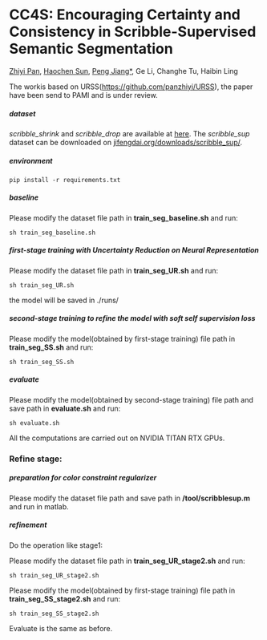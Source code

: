 # CC4S: Encouraging Certainty and Consistency in Scribble-Supervised Semantic Segmentation
[Zhiyi Pan](https://github.com/panzhiyi), [Haochen Sun](https://github.com/sun1233217T), [Peng Jiang*](https://github.com/sdujump), Ge Li, Changhe Tu, Haibin Ling

The workis based on URSS(https://github.com/panzhiyi/URSS), the paper have been send to PAMI and is under review.

##### dataset

*scribble_shrink* and *scribble_drop* are available at [here](https://drive.google.com/drive/folders/1q2PvbQVOdIY9S-qjh85ohM66svzp9wnp).  The *scribble_sup* dataset can be downloaded on [jifengdai.org/downloads/scribble_sup/](https://jifengdai.org/downloads/scribble_sup/).

##### environment

```
pip install -r requirements.txt
```

##### baseline

Please modify the dataset file path in **train_seg_baseline.sh** and run:

```
sh train_seg_baseline.sh
```

##### first-stage training with Uncertainty Reduction on Neural Representation

Please modify the dataset file path in **train_seg_UR.sh** and run:

```
sh train_seg_UR.sh
```

the model will be saved in ./runs/ 

##### second-stage training to refine the model with soft self supervision loss

Please modify the model(obtained by first-stage training) file path in **train_seg_SS.sh** and run: 

```
sh train_seg_SS.sh
```

##### evaluate

Please modify the model(obtained by second-stage training) file path and save path in **evaluate.sh** and run: 

```
sh evaluate.sh
```

All the computations are carried out on NVIDIA TITAN RTX GPUs.

### Refine stage:

##### preparation for color constraint regularizer

Please modify the dataset file path and save path in **/tool/scribblesup.m** and run in matlab.  

##### refinement
Do the operation like stage1:  
  

Please modify the dataset file path in **train_seg_UR_stage2.sh** and run:

```
sh train_seg_UR_stage2.sh
```

Please modify the model(obtained by first-stage training) file path in **train_seg_SS_stage2.sh** and run: 

```
sh train_seg_SS_stage2.sh
```
Evaluate is the same as before.





